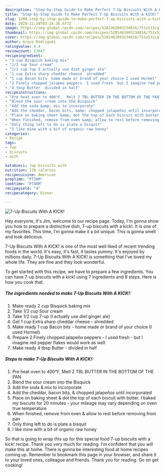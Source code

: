 ```yaml
---
description: "Step-by-Step Guide to Make Perfect 7-Up Biscuits With A KICK!"
title: "Step-by-Step Guide to Make Perfect 7-Up Biscuits With A KICK!"
slug: 1208-step-by-step-guide-to-make-perfect-7-up-biscuits-with-a-kick
date: 2020-12-20T03:24:36.677Z
image: https://img-global.cpcdn.com/recipes/5281462803234816/751x532cq70/7-up-biscuits-with-a-kick-recipe-main-photo.jpg
thumbnail: https://img-global.cpcdn.com/recipes/5281462803234816/751x532cq70/7-up-biscuits-with-a-kick-recipe-main-photo.jpg
cover: https://img-global.cpcdn.com/recipes/5281462803234816/751x532cq70/7-up-biscuits-with-a-kick-recipe-main-photo.jpg
author: Grace Rodriguez
ratingvalue: 4.4
reviewcount: 13647
recipeingredient:
- "2 cup Bisquick baking mix"
- "1/2 cup Sour cream"
- "1/2 cup 7up I actually use diet ginger ale"
- "1 cup Extra sharp cheddar cheese  shredded"
- "1 cup Bacon bits  home made or brand of your choice I used Hormel"
- "2 Finely chopped jalapeo peppers  I used fresh  but I imagine red pepper flakes would work as well"
- "4 tbsp Butter  divided in half"
recipeinstructions:
- "Pre heat oven to 400°F.  Melt 2 TBL BUTTER IN THE BOTTOM OF THE PAN"
- "Blend the sour cream into the Bisquick"
- "Add the soda &amp; mix to incorporate"
- "Add the cheddar, bacon bits, &amp; chopped jalapeños until incorporated"
- "Place on baking sheet &amp; dot the top of each biscuit with butter.  I baked my biscuits for 20 minutes - your mileage may vary depending on oven true temperature"
- "When finished, remove from oven &amp; allow to rest before removing from pan"
- "Only thing left to do is plate a bisquit"
- "I like mine with a bit of organic raw honey"
categories:
- Recipe
tags:
- 7up
- biscuits
- with

katakunci: 7up biscuits with 
nutrition: 126 calories
recipecuisine: American
preptime: "PT39M"
cooktime: "PT48M"
recipeyield: "4"
recipecategory: Dinner

---
```



![7-Up Biscuits With A KICK!](https://img-global.cpcdn.com/recipes/5281462803234816/751x532cq70/7-up-biscuits-with-a-kick-recipe-main-photo.jpg)

Hey everyone, it's Jim, welcome to our recipe page. Today, I'm gonna show you how to prepare a distinctive dish, 7-up biscuits with a kick!. It is one of my favorites. This time, I'm gonna make it a bit unique. This is gonna smell and look delicious.



7-Up Biscuits With A KICK! is one of the most well liked of recent trending foods in the world. It's easy, it's fast, it tastes yummy. It's enjoyed by millions daily. 7-Up Biscuits With A KICK! is something that I've loved my whole life. They are fine and they look wonderful.


To get started with this recipe, we have to prepare a few ingredients. You can have 7-up biscuits with a kick! using 7 ingredients and 8 steps. Here is how you cook that.

<!--inarticleads1-->

##### The ingredients needed to make 7-Up Biscuits With A KICK!:

1. Make ready 2 cup Bisquick baking mix
1. Take 1/2 cup Sour cream
1. Take 1/2 cup 7-up (I actually use diet ginger ale)
1. Get 1 cup Extra sharp cheddar cheese - shredded
1. Make ready 1 cup Bacon bits - home made or brand of your choice (I used Hormel)
1. Prepare 2 Finely chopped jalapeño peppers - I used fresh - but I imagine red pepper flakes would work as well
1. Make ready 4 tbsp Butter - divided in half




<!--inarticleads2-->

##### Steps to make 7-Up Biscuits With A KICK!:

1. Pre heat oven to 400°F.  Melt 2 TBL BUTTER IN THE BOTTOM OF THE PAN
1. Blend the sour cream into the Bisquick
1. Add the soda &amp; mix to incorporate
1. Add the cheddar, bacon bits, &amp; chopped jalapeños until incorporated
1. Place on baking sheet &amp; dot the top of each biscuit with butter.  I baked my biscuits for 20 minutes - your mileage may vary depending on oven true temperature
1. When finished, remove from oven &amp; allow to rest before removing from pan
1. Only thing left to do is plate a bisquit
1. I like mine with a bit of organic raw honey




So that is going to wrap this up for this special food 7-up biscuits with a kick! recipe. Thank you very much for reading. I'm confident that you will make this at home. There is gonna be interesting food at home recipes coming up. Remember to bookmark this page in your browser, and share it to your loved ones, colleague and friends. Thank you for reading. Go on get cooking!
